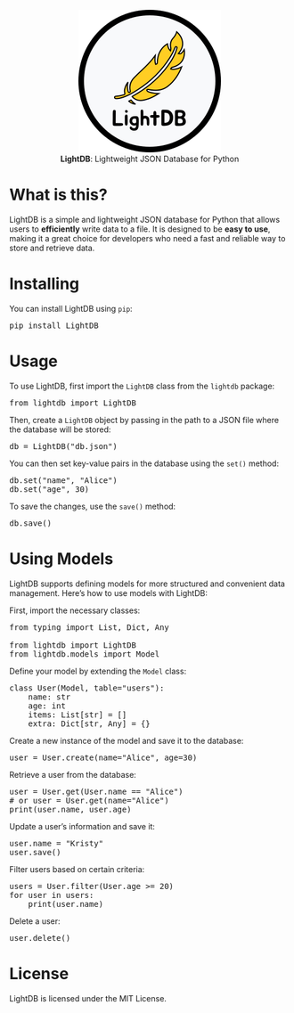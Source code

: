 <p align="center">
    <img src="docs\source\_static\logo_light.svg">
    <br>
    <b>LightDB</b>: Lightweight JSON Database for Python
</p>


<h1>What is this?</h1>

LightDB is a simple and lightweight JSON database for Python that allows users to <b>efficiently</b> write data to a file. It is designed to be <b>easy to use</b>, making it a great choice for developers who need a fast and reliable way to store and retrieve data.


<h1>Installing</h1>

You can install LightDB using <code>pip</code>:

<pre lang="bash">
pip install LightDB
</pre>


<h1>Usage</h1>

To use LightDB, first import the <code>LightDB</code> class from the <code>lightdb</code> package:

<pre lang="python">
from lightdb import LightDB
</pre>

Then, create a <code>LightDB</code> object by passing in the path to a JSON file where the database will be stored:

<pre lang="python">
db = LightDB("db.json")
</pre>

You can then set key-value pairs in the database using the <code>set()</code> method:

<pre lang="python">
db.set("name", "Alice")
db.set("age", 30)
</pre>

To save the changes, use the <code>save()</code> method:

<pre lang="python">
db.save()
</pre>


<h1>Using Models</h1>

LightDB supports defining models for more structured and convenient data management. Here’s how to use models with LightDB:

First, import the necessary classes:

<pre lang="python">
from typing import List, Dict, Any

from lightdb import LightDB
from lightdb.models import Model
</pre>

Define your model by extending the <code>Model</code> class:

<pre lang="python">
class User(Model, table="users"):
    name: str
    age: int
    items: List[str] = []
    extra: Dict[str, Any] = {}
</pre>

Create a new instance of the model and save it to the database:

<pre lang="python">
user = User.create(name="Alice", age=30)
</pre>

Retrieve a user from the database:

<pre lang="python">
user = User.get(User.name == "Alice")
# or user = User.get(name="Alice")
print(user.name, user.age)
</pre>

Update a user’s information and save it:

<pre lang="python">
user.name = "Kristy"
user.save()
</pre>

Filter users based on certain criteria:

<pre lang="python">
users = User.filter(User.age >= 20)
for user in users:
    print(user.name)
</pre>

Delete a user:

<pre lang="python">
user.delete()
</pre>

<h1>License</h1>
LightDB is licensed under the MIT License.
